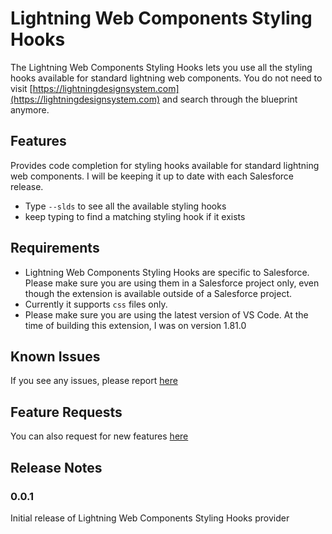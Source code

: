 # Lightning Web Components Styling Hooks

The Lightning Web Components Styling Hooks lets you use all the styling hooks available for standard lightning web components. You do not need to visit [https://lightningdesignsystem.com](https://lightningdesignsystem.com) and search through the blueprint anymore.

## Features

Provides code completion for styling hooks available for standard lightning web components. I will be keeping it up to date with each Salesforce release.

- Type `--slds` to see all the available styling hooks
- keep typing to find a matching styling hook if it exists

## Requirements

- Lightning Web Components Styling Hooks are specific to Salesforce. Please make sure you are using them in a Salesforce project only, even though the extension is available outside of a Salesforce project.
- Currently it supports `css` files only.
- Please make sure you are using the latest version of VS Code. At the time of building this extension, I was on version 1.81.0

## Known Issues

If you see any issues, please report [here](https://github.com/ashis-kumar-dev/lightning-web-components-styling-hooks/issues)

## Feature Requests

You can also request for new features [here](https://github.com/ashis-kumar-dev/lightning-web-components-styling-hooks/issues)

## Release Notes

### 0.0.1

Initial release of Lightning Web Components Styling Hooks provider
